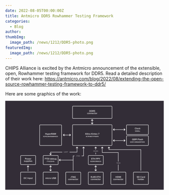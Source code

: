 ```yaml
---
date: 2022-08-05T00:00:00Z
title: Antmicro DDR5 Rowhammer Testing Framework
categories:
  - Blog
author: 
thumbImg:
  image_path: /news/1212/DDR5-photo.png
featuredImg:
  image_path: /news/1212/DDR5-photo.png
---
```


CHIPS Alliance is excited by the Antmicro announcement of the extensible, open, Rowhammer testing framework for DDR5. Read a detailed description of their work here: https://antmicro.com/blog/2022/08/extending-the-open-source-rowhammer-testing-framework-to-ddr5/

Here are some graphics of the work:

![DDR5 diagram](DDR5-diagram.svg)